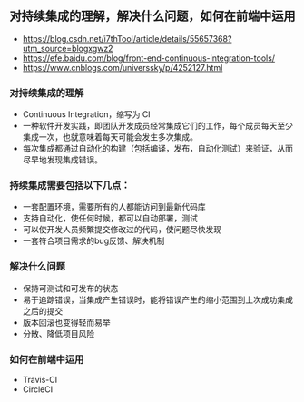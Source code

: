 ## 对持续集成的理解，解决什么问题，如何在前端中运用
- https://blog.csdn.net/i7thTool/article/details/55657368?utm_source=blogxgwz2
- https://efe.baidu.com/blog/front-end-continuous-integration-tools/
- https://www.cnblogs.com/universsky/p/4252127.html

### 对持续集成的理解
- Continuous Integration，缩写为 CI
- 一种软件开发实践，即团队开发成员经常集成它们的工作，每个成员每天至少集成一次，也就意味着每天可能会发生多次集成。
- 每次集成都通过自动化的构建（包括编译，发布，自动化测试）来验证，从而尽早地发现集成错误。

### 持续集成需要包括以下几点：
- 一套配置环境，需要所有的人都能访问到最新代码库
- 支持自动化，使任何时候，都可以自动部署，测试
- 可以使开发人员频繁提交修改过的代码，使问题尽快发现
- 一套符合项目需求的bug反馈、解决机制

### 解决什么问题
- 保持可测试和可发布的状态
- 易于追踪错误，当集成产生错误时，能将错误产生的缩小范围到上次成功集成之后的提交
- 版本回滚也变得轻而易举
- 分散、降低项目风险

### 如何在前端中运用
- Travis-CI 
- CircleCI